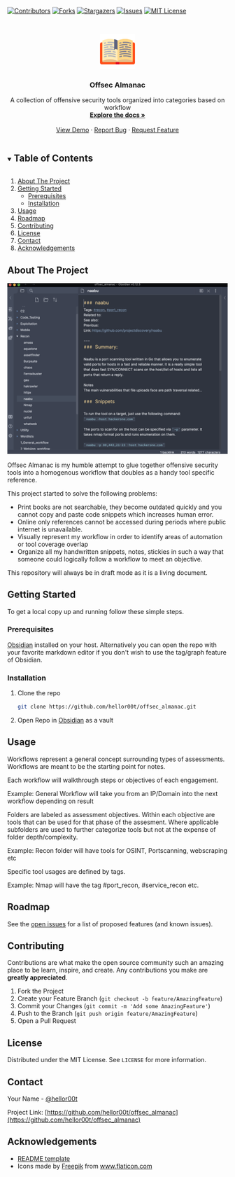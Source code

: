 [![Contributors][contributors-shield]][contributors-url]
[![Forks][forks-shield]][forks-url]
[![Stargazers][stars-shield]][stars-url]
[![Issues][issues-shield]][issues-url]
[![MIT License][license-shield]][license-url]


<!-- PROJECT LOGO -->
<br />
<p align="center">
  <a href="https://github.com/hellor00t/offsec_almanac">
    <img src="_images/open-book.png" alt="Logo" width="80" height="80">
  </a>


  <h3 align="center">Offsec Almanac</h3>

  <p align="center">
     A collection of offensive security tools organized into categories based on workflow 
    <br />
    <a href="https://github.com/hellor00t/offsec_almanac"><strong>Explore the docs »</strong></a>
    <br />
    <br />
    <a href="https://github.com/hellor00t/offsec_almanac">View Demo</a>
    ·
    <a href="https://github.com/hellor00t/offsec_almanac/issues">Report Bug</a>
    ·
    <a href="https://github.com/hellor00t/offsec_almanac/issues">Request Feature</a>
  </p>
</p>



<!-- TABLE OF CONTENTS -->
<details open="open">
  <summary><h2 style="display: inline-block">Table of Contents</h2></summary>
  <ol>
    <li>
      <a href="#about-the-project">About The Project</a>
    </li>
    <li>
      <a href="#getting-started">Getting Started</a>
      <ul>
        <li><a href="#prerequisites">Prerequisites</a></li>
        <li><a href="#installation">Installation</a></li>
      </ul>
    </li>
    <li><a href="#usage">Usage</a></li>
    <li><a href="#roadmap">Roadmap</a></li>
    <li><a href="#contributing">Contributing</a></li>
    <li><a href="#license">License</a></li>
    <li><a href="#contact">Contact</a></li>
    <li><a href="#acknowledgements">Acknowledgements</a></li>
  </ol>
</details>



<!-- ABOUT THE PROJECT -->
## About The Project


![](_images/almanac_1.png)

Offsec Almanac is my humble attempt to glue together offensive security tools into a homogenous workflow that doubles as a handy tool specific reference.

This project started to solve the following problems:

* Print books are not searchable, they become outdated quickly and you cannot copy and paste code snippets which increases human error.
* Online only references cannot be accessed during periods where public internet is unavailable.
* Visually represent my workflow in order to identify areas of automation or tool coverage overlap
* Organize all my handwritten snippets, notes, stickies in such a way that someone could logically follow a workflow to meet an objective.

This repository will always be in draft mode as it is a living document.
<!-- GETTING STARTED -->
## Getting Started

To get a local copy up and running follow these simple steps.

### Prerequisites

[Obsidian](obsidian.md/) installed on your host. Alternatively you can open the repo with your favorite markdown editor if you don't wish to use the tag/graph feature of Obsidian.

### Installation

1. Clone the repo
   ```sh
   git clone https://github.com/hellor00t/offsec_almanac.git
   ```
2. Open Repo in [Obsidian](obsidian.md/) as a vault



<!-- USAGE EXAMPLES -->
## Usage

Workflows represent a general concept surrounding types of assessments. Workflows are meant to be the starting point for notes.

Each workflow will walkthrough steps or objectives of each engagement.

Example: General Workflow will take you from an IP/Domain into the next workflow depending on result

Folders are labeled as assessment objectives.  Within each objective are tools that can be used for that phase of the assesment. Where applicable subfolders are used to further categorize tools but not at the expense of folder depth/complexity.

Example: Recon folder will have tools for OSINT, Portscanning, webscraping etc

Specific tool usages are defined by tags.

Example: Nmap will have the tag #port_recon, #service_recon etc.

<!-- ROADMAP -->
## Roadmap

See the [open issues](https://github.com/hellor00t/offsec_almanac/issues) for a list of proposed features (and known issues).



<!-- CONTRIBUTING -->
## Contributing

Contributions are what make the open source community such an amazing place to be learn, inspire, and create. Any contributions you make are **greatly appreciated**.

1. Fork the Project
2. Create your Feature Branch (`git checkout -b feature/AmazingFeature`)
3. Commit your Changes (`git commit -m 'Add some AmazingFeature'`)
4. Push to the Branch (`git push origin feature/AmazingFeature`)
5. Open a Pull Request



<!-- LICENSE -->
## License

Distributed under the MIT License. See `LICENSE` for more information.



<!-- CONTACT -->
## Contact

Your Name - [@hellor00t](https://twitter.com/hellor00t)

Project Link: [https://github.com/hellor00t/offsec_almanac](https://github.com/hellor00t/offsec_almanac)



<!-- ACKNOWLEDGEMENTS -->
## Acknowledgements

* [README template](https://github.com/othneildrew/Best-README-Template)
* <div>Icons made by <a href="https://www.freepik.com" title="Freepik">Freepik</a> from <a href="https://www.flaticon.com/" title="Flaticon">www.flaticon.com</a></div>

<!-- MARKDOWN LINKS & IMAGES -->
<!-- https://www.markdownguide.org/basic-syntax/#reference-style-links -->
[contributors-shield]: https://img.shields.io/github/contributors/hellor00t/offsec_almanac.svg?style=for-the-badge
[contributors-url]: https://github.com/hellor00t/offsec_almanac/graphs/contributors
[forks-shield]: https://img.shields.io/github/forks/hellor00t/offsec_almanac.svg?style=for-the-badge
[forks-url]: https://github.com/hellor00t/offsec_almanac/network/members
[stars-shield]: https://img.shields.io/github/stars/hellor00t/offsec_almanac.svg?style=for-the-badge
[stars-url]: https://github.com/hellor00t/offsec_almanac/stargazers
[issues-shield]: https://img.shields.io/github/issues/hellor00t/offsec_almanac.svg?style=for-the-badge
[issues-url]: https://github.com/hellor00t/repo/issues
[license-shield]: https://img.shields.io/github/license/hellor00t/offsec_almanac.svg?style=for-the-badge
[license-url]: https://github.com/hellor00t/offsec_almanac/blob/master/LICENSE.txt